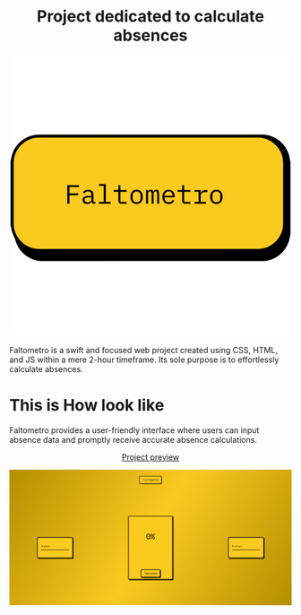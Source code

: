  <h1 align="center" dir="auto">
Project dedicated to calculate absences</h1>
<p align="center" dir="auto">
  <img src="https://raw.githubusercontent.com/BrunoMozer05/faltometro/main/img/icon.png">
  </p>
Faltometro is a swift and focused web project created using CSS, HTML, and JS within a mere 2-hour timeframe. Its sole purpose is to effortlessly calculate absences.
 <h1>This is How look like</h1>
  <p>Faltometro provides a user-friendly interface where users can input absence data and promptly receive accurate absence calculations.</p>
  <p align="center" dir="auto">
  <a href="https://brunomozer05.github.io/faltometro/">Project preview</a>
  </p>
<img src="https://raw.githubusercontent.com/brunomozer05/faltometro/main/img/project.png">
